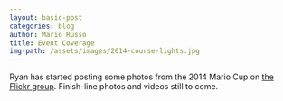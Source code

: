 ```yaml
---
layout: basic-post
categories: blog
author: Mario Russo
title: Event Coverage
img-path: /assets/images/2014-course-lights.jpg
---
```

Ryan has started posting some photos from the 2014 Mario Cup on [the Flickr group](https://www.flickr.com/photos/jqpubliq/sets/72157649754006020). Finish-line photos and videos still to come. 
